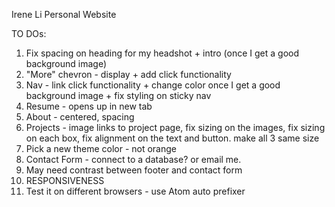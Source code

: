 Irene Li Personal Website

TO DOs:
1. Fix spacing on heading for my headshot + intro (once I get a good background image)
2. "More" chevron - display + add click functionality
3. Nav - link click functionality + change color once I get a good background image + fix styling on sticky nav
4. Resume - opens up in new tab
5. About - centered, spacing
6. Projects - image links to project page, fix sizing on the images, fix sizing on each box, fix alignment on the text and button. make all 3 same size
7. Pick a new theme color - not orange
8. Contact Form - connect to a database? or email me.
9. May need contrast between footer and contact form
10. RESPONSIVENESS
11. Test it on different browsers - use Atom auto prefixer
